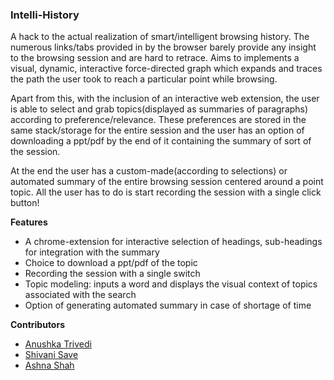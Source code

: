 ### Intelli-History

A hack to the actual realization of smart/intelligent browsing history. The numerous links/tabs provided in by the browser barely provide any insight to the browsing session and are hard to retrace. Aims to implements a visual, dynamic, interactive force-directed graph which expands and traces the path the user took to reach a particular point while browsing. 

Apart from this, with the inclusion of an interactive web extension, the user is able to select and grab topics(displayed as summaries of paragraphs) according to preference/relevance. These preferences are stored in the same stack/storage for the entire session and the user has an option of downloading a ppt/pdf by the end of it containing the summary of sort of the session.

At the end the user has a custom-made(according to selections) or automated summary of the entire browsing session centered around a point topic. All the user has to do is start recording the session with a single click button!   

**Features**
* A chrome-extension for interactive selection of headings, sub-headings for integration with the summary
* Choice to download a ppt/pdf of the topic 
* Recording the session with a single switch
* Topic modeling: inputs a word and displays the visual context of topics associated with the search
* Option of generating automated summary in case of shortage of time 

**Contributors**
* [Anushka Trivedi](https://github.com/opheliagame)
* [Shivani Save](https://github.com/shivani-save)
* [Ashna Shah](https://github.com/ashna111)
